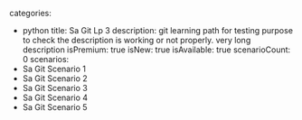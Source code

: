 categories:
  - python
title: Sa Git Lp 3
description: git learning path for testing purpose to check the description is working or not properly. very long description
isPremium: true
isNew: true
isAvailable: true
scenarioCount: 0
scenarios: 
  - Sa Git Scenario 1
  - Sa Git Scenario 2
  - Sa Git Scenario 3
  - Sa Git Scenario 4
  - Sa Git Scenario 5
